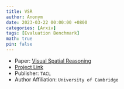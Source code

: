 ```yaml
---
title: VSR
author: Anonym
date: 2023-03-22 00:00:00 +0800
categories: [Arxiv]
tags: [Evaluation Benchmark]
math: true
pin: false
---
```


- Paper: [Visual Spatial Reasoning](https://arxiv.org/abs/2205.00363)
- [Project Link](https://github.com/cambridgeltl/visual-spatial-reasoning)
- Publisher: `TACL`
- Author Affiliation: `University of Cambridge`
